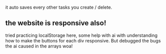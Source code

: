 it auto saves every other tasks you create / delete.


the website is responsive also!
--
tried practicing localStorage here, some help with ai with understanding how to make the buttons for each div responsive. But debugged the bugs the ai caused in the arrays woa! 
